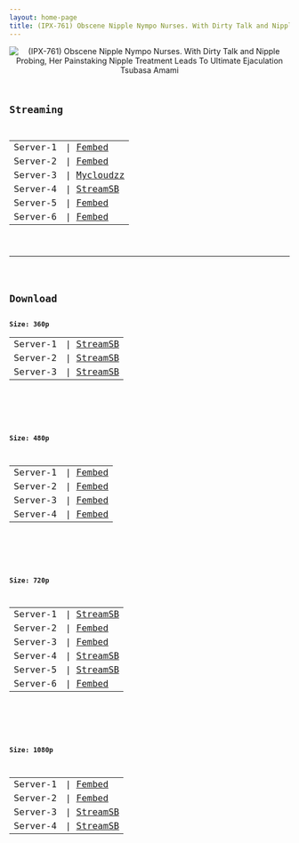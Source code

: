 ```yaml
---
layout: home-page
title: (IPX-761) Obscene Nipple Nympo Nurses. With Dirty Talk and Nipple Probing, Her Painstaking Nipple Treatment Leads To Ultimate Ejaculation Tsubasa Amami
---
```

<center>
<img src="https://blogger.googleusercontent.com/img/a/AVvXsEiOEjBxN-cifwF-5-X6915oiFg8Q9NLLS2qYqFISaAbW2IF1aoHRnt7WtFRcz5JHaa3HqeCN0Y6ZAg9k-zk-44KPsD7gu9ezhMynpniQHA49qL08YDGiBT-cKEfFKVb-J6l-Rcy8omwjvImFp4HPl_zHPPqZ-nvwDG45ivbitRyUh030qlUEJB3MsBa=s16000" alt="(IPX-761) Obscene Nipple Nympo Nurses. With Dirty Talk and Nipple Probing, Her Painstaking Nipple Treatment Leads To Ultimate Ejaculation Tsubasa Amami">
</center>
<pre><code>
<h2>Streaming</h2>
<table><tbody>
<tr>
<td>Server-1</td>
<td>| <a href="https://www.watchjavnow.xyz/f/15mpytj1g3p-rrg" target="_blank">Fembed</a></td>
</tr>
<tr>
<td>Server-2</td>
<td>| <a href="https://fakyutube.com/f/w5pqrinlpmpm5em" target="_blank">Fembed</a></td>
</tr>
<tr>
<td>Server-3</td>
<td>| <a href="https://mycloudzz.com/v/lxgwlun7lw6w2m8" target="_blank">Mycloudzz</a></td>
</tr>
<tr>
<td>Server-4</td>
<td>| <a href="https://embed.casa/e/xxg64z2yef65.html" target="_blank">StreamSB</a></td>
</tr>
<tr>
<td>Server-5</td>
<td>| <a href="https://javpoll.com/f/y1008cegk150p20" target="_blank">Fembed</a></td>
</tr>
<tr>
<td>Server-6</td>
<td>| <a href="https://strtape.cloud/v/3xgeegL4DzfdodD/IPX-761-SEXTB.NET-11052021.mp4" target="_blank">Fembed</a></td>
</tr>
</tbody></table>

<hr />

<h2>Download</h2>
<b>Size: 360p</b>
<table><tbody>
<tr>
<td>Server-1</td>
<td>| <a href="https://javside.com/d/qc6w75l1pad9.html" target="_blank">StreamSB</a></td>
</tr>
<tr>
<td>Server-2</td>
<td>| <a href="https://playersb.com/d/0qqncicyzelv.html" target="_blank">StreamSB</a></td>
</tr>
<tr>
<td>Server-3</td>
<td>| <a href="https://streamsb.net/d/24ub1hlwi4t5.html" target="_blank">StreamSB</a></td>
</tr>
</tbody></table>

<br />

<b>Size: 480p</b>
<table><tbody>
<tr>
<td>Server-1</td>
<td>| <a href="https://www.watchjavnow.xyz/f/15mpytj1g3p-rrg" target="_blank">Fembed</a></td>
</tr>
<tr>
<td>Server-2</td>
<td>| <a href="https://fakyutube.com/f/w5pqrinlpmpm5em" target="_blank">Fembed</a></td>
</tr>
<tr>
<td>Server-3</td>
<td>| <a href="https://javpoll.com/f/y1008cegk150p20" target="_blank">Fembed</a></td>
</tr>
<tr>
<td>Server-4</td>
<td>| <a href="" target="_blank">Fembed</a></td>
</tr>
</tbody></table>

<br />

<b>Size: 720p</b>
<table><tbody>
<tr>
<td>Server-1</td>
<td>| <a href="https://javside.com/d/qc6w75l1pad9.html" target="_blank">StreamSB</a></td>
</tr>
<tr>
<td>Server-2</td>
<td>| <a href="https://www.watchjavnow.xyz/f/15mpytj1g3p-rrg" target="_blank">Fembed</a></td>
</tr>
<tr>
<td>Server-3</td>
<td>| <a href="https://fakyutube.com/f/w5pqrinlpmpm5em" target="_blank">Fembed</a></td>
</tr>
<tr>
<td>Server-4</td>
<td>| <a href="https://playersb.com/d/0qqncicyzelv.html" target="_blank">StreamSB</a></td>
</tr>
<tr>
<td>Server-5</td>
<td>| <a href="https://streamsb.net/d/24ub1hlwi4t5.html" target="_blank">StreamSB</a></td>
</tr>
<tr>
<td>Server-6</td>
<td>| <a href="https://javpoll.com/f/y1008cegk150p20" target="_blank">Fembed</a></td>
</tr>
</tbody></table>

<br />

<b>Size: 1080p</b>
<table><tbody>
<tr>
<td>Server-1</td>
<td>| <a href="https://fakyutube.com/f/w5pqrinlpmpm5em" target="_blank">Fembed</a></td>
</tr>
<tr>
<td>Server-2</td>
<td>| <a href="https://javpoll.com/f/y1008cegk150p20" target="_blank">Fembed</a></td>
</tr>
<tr>
<td>Server-3</td>
<td>| <a href="https://streamsb.net/d/24ub1hlwi4t5.html" target="_blank">StreamSB</a></td>
</tr>
<tr>
<td>Server-4</td>
<td>| <a href="" target="_blank">StreamSB</a></td>
</tr>
</tbody></table>
</code></pre>
